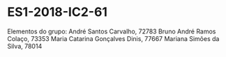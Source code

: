 # ES1-2018-IC2-61

Elementos do grupo:
André Santos Carvalho, 72783
Bruno André Ramos Colaço, 73353
Maria Catarina Gonçalves Dinis, 77667
Mariana Simões da Silva, 78014
